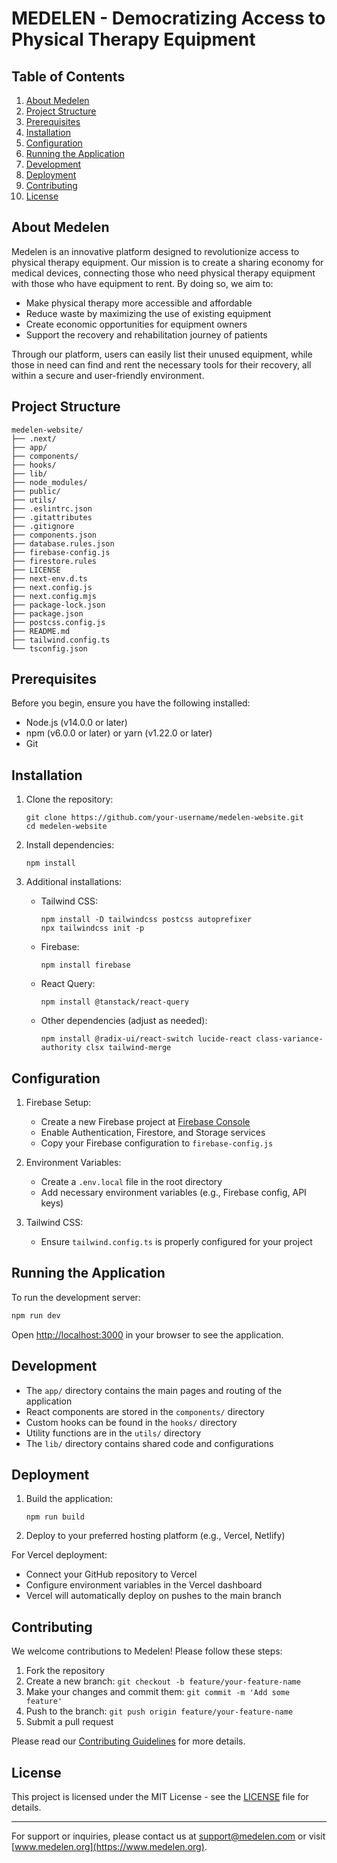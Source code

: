 # MEDELEN - Democratizing Access to Physical Therapy Equipment

## Table of Contents
1. [About Medelen](#about-medelen)
2. [Project Structure](#project-structure)
3. [Prerequisites](#prerequisites)
4. [Installation](#installation)
5. [Configuration](#configuration)
6. [Running the Application](#running-the-application)
7. [Development](#development)
8. [Deployment](#deployment)
9. [Contributing](#contributing)
10. [License](#license)

## About Medelen

Medelen is an innovative platform designed to revolutionize access to physical therapy equipment. Our mission is to create a sharing economy for medical devices, connecting those who need physical therapy equipment with those who have equipment to rent. By doing so, we aim to:

- Make physical therapy more accessible and affordable
- Reduce waste by maximizing the use of existing equipment
- Create economic opportunities for equipment owners
- Support the recovery and rehabilitation journey of patients

Through our platform, users can easily list their unused equipment, while those in need can find and rent the necessary tools for their recovery, all within a secure and user-friendly environment.

## Project Structure

```
medelen-website/
├── .next/
├── app/
├── components/
├── hooks/
├── lib/
├── node_modules/
├── public/
├── utils/
├── .eslintrc.json
├── .gitattributes
├── .gitignore
├── components.json
├── database.rules.json
├── firebase-config.js
├── firestore.rules
├── LICENSE
├── next-env.d.ts
├── next.config.js
├── next.config.mjs
├── package-lock.json
├── package.json
├── postcss.config.js
├── README.md
├── tailwind.config.ts
└── tsconfig.json
```

## Prerequisites

Before you begin, ensure you have the following installed:
- Node.js (v14.0.0 or later)
- npm (v6.0.0 or later) or yarn (v1.22.0 or later)
- Git

## Installation

1. Clone the repository:
   ```
   git clone https://github.com/your-username/medelen-website.git
   cd medelen-website
   ```

2. Install dependencies:
   ```
   npm install
   ```

3. Additional installations:
   - Tailwind CSS:
     ```
     npm install -D tailwindcss postcss autoprefixer
     npx tailwindcss init -p
     ```
   - Firebase:
     ```
     npm install firebase
     ```
   - React Query:
     ```
     npm install @tanstack/react-query
     ```
   - Other dependencies (adjust as needed):
     ```
     npm install @radix-ui/react-switch lucide-react class-variance-authority clsx tailwind-merge
     ```

## Configuration

1. Firebase Setup:
   - Create a new Firebase project at [Firebase Console](https://console.firebase.google.com/)
   - Enable Authentication, Firestore, and Storage services
   - Copy your Firebase configuration to `firebase-config.js`

2. Environment Variables:
   - Create a `.env.local` file in the root directory
   - Add necessary environment variables (e.g., Firebase config, API keys)

3. Tailwind CSS:
   - Ensure `tailwind.config.ts` is properly configured for your project

## Running the Application

To run the development server:

```bash
npm run dev
```

Open [http://localhost:3000](http://localhost:3000) in your browser to see the application.

## Development

- The `app/` directory contains the main pages and routing of the application
- React components are stored in the `components/` directory
- Custom hooks can be found in the `hooks/` directory
- Utility functions are in the `utils/` directory
- The `lib/` directory contains shared code and configurations

## Deployment

1. Build the application:
   ```
   npm run build
   ```

2. Deploy to your preferred hosting platform (e.g., Vercel, Netlify)

For Vercel deployment:
- Connect your GitHub repository to Vercel
- Configure environment variables in the Vercel dashboard
- Vercel will automatically deploy on pushes to the main branch

## Contributing

We welcome contributions to Medelen! Please follow these steps:

1. Fork the repository
2. Create a new branch: `git checkout -b feature/your-feature-name`
3. Make your changes and commit them: `git commit -m 'Add some feature'`
4. Push to the branch: `git push origin feature/your-feature-name`
5. Submit a pull request

Please read our [Contributing Guidelines](CONTRIBUTING.md) for more details.

## License

This project is licensed under the MIT License - see the [LICENSE](LICENSE) file for details.

---

For support or inquiries, please contact us at support@medelen.com or visit [www.medelen.org](https://www.medelen.org).
